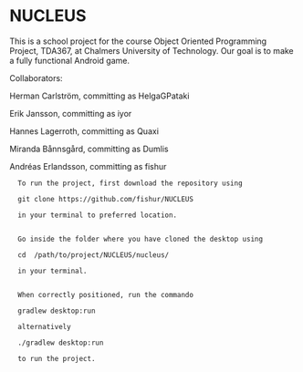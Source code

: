 # NUCLEUS

This is a school project for the course Object Oriented Programming Project, TDA367, at Chalmers University of Technology. Our goal is to make a fully functional Android game.

Collaborators:

Herman Carlström, committing as HelgaGPataki

Erik Jansson, committing as iyor

Hannes Lagerroth, committing as Quaxi

Miranda Bånnsgård, committing as Dumlis

Andréas Erlandsson, committing as fishur


      To run the project, first download the repository using
      
      git clone https://github.com/fishur/NUCLEUS
      
      in your terminal to preferred location.
      
      
      Go inside the folder where you have cloned the desktop using
      
      cd  /path/to/project/NUCLEUS/nucleus/
      
      in your terminal.
      
      
      When correctly positioned, run the commando
      
      gradlew desktop:run
      
      alternatively
      
      ./gradlew desktop:run
      
      to run the project.
